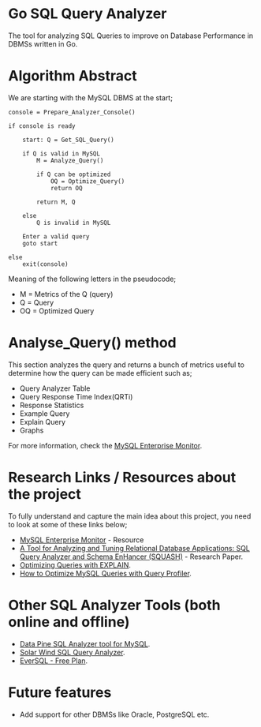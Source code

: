 # Go SQL Query Analyzer

The tool for analyzing SQL Queries to improve on Database Performance in DBMSs written in Go.



# Algorithm Abstract

We are starting with the MySQL DBMS at the start;

```psuedocode
console = Prepare_Analyzer_Console()

if console is ready

	start: Q = Get_SQL_Query()

	if Q is valid in MySQL
		M = Analyze_Query()
		
		if Q can be optimized
			OQ = Optimize_Query()
			return OQ

		return M, Q

	else 
		Q is invalid in MySQL
		
	Enter a valid query
	goto start

else
	exit(console)
```

Meaning of the following letters in the pseudocode;
* M = Metrics of the Q (query)
* Q = Query
* OQ = Optimized Query



# Analyse_Query() method

This section analyzes the query and returns a bunch of metrics useful to determine how the query can be made efficient such as;

* Query Analyzer Table
* Query Response Time Index(QRTi)
* Response Statistics
* Example Query
* Explain Query
* Graphs

For more information, check the [MySQL Enterprise Monitor](https://www.mysql.com/products/enterprise/query.html).



# Research Links / Resources about the project

To fully understand and capture the main idea about this project, you need to look at some of these links below;
* [MySQL Enterprise Monitor](https://www.mysql.com/products/enterprise/query.html) - Resource
* [A Tool for Analyzing and Tuning Relational Database Applications: SQL Query Analyzer and Schema EnHancer (SQUASH)](https://www.researchgate.net/publication/221398010_A_Tool_for_Analyzing_and_Tuning_Relational_Database_Applications_SQL_Query_Analyzer_and_Schema_EnHancer_SQUASH) - Research Paper.
* [Optimizing Queries with EXPLAIN](https://dev.mysql.com/doc/refman/5.7/en/using-explain.html).
* [How to Optimize MySQL Queries with Query Profiler](https://www.youtube.com/watch?v=WixrenRiTTE).



# Other SQL Analyzer Tools (both online and offline)
* [Data Pine SQL Analyzer tool for MySQL](https://www.datapine.com/sql-query-analyzer).
* [Solar Wind SQL Query Analyzer](http://www.solarwinds.com/solutions/sql-query-analyzer).
* [EverSQL - Free Plan](https://www.eversql.com/sql-query-optimizer/?type=free).


# Future features

* Add support for other DBMSs like Oracle, PostgreSQL etc.
